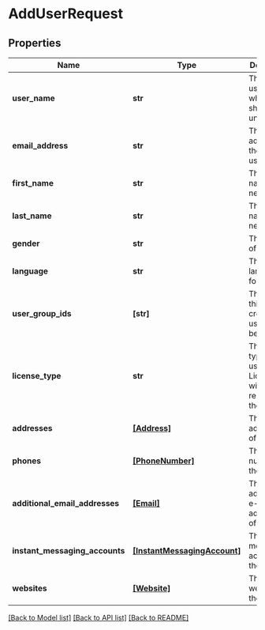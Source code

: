 # AddUserRequest

## Properties
Name | Type | Description | Notes
------------ | ------------- | ------------- | -------------
**user_name** | **str** | The username, which should be unique | 
**email_address** | **str** | The e-mail address of the new user | 
**first_name** | **str** | The first name of the new user | [optional] 
**last_name** | **str** | The last name of the new user | [optional] 
**gender** | **str** | The gender of the user | [optional] 
**language** | **str** | The language for the user | [optional] 
**user_group_ids** | **[str]** | The groups this newly created user should be added to | [optional] 
**license_type** | **str** | The license type of the user. LicenseType will be removed in the future. | [optional] 
**addresses** | [**[Address]**](Address.md) | The postal addresses of the user | [optional] 
**phones** | [**[PhoneNumber]**](PhoneNumber.md) | The phone numbers of the user | [optional] 
**additional_email_addresses** | [**[Email]**](Email.md) | The additional e-mail addresses of the user | [optional] 
**instant_messaging_accounts** | [**[InstantMessagingAccount]**](InstantMessagingAccount.md) | The instant messaging accounts of the user | [optional] 
**websites** | [**[Website]**](Website.md) | The websites of the user | [optional] 

[[Back to Model list]](../README.md#documentation-for-models) [[Back to API list]](../README.md#documentation-for-api-endpoints) [[Back to README]](../README.md)


